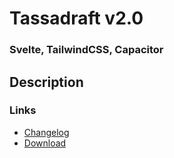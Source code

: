 # Tassadraft v2.0

### Svelte, TailwindCSS, Capacitor

## Description

### Links

-   [Changelog](/doc/CHANGELOG.md)
-   [Download](https://api.tassadraft.com)

